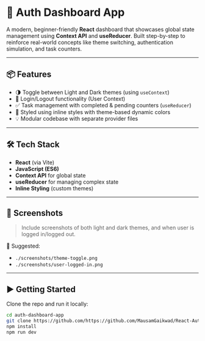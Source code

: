 # 🔐 Auth Dashboard App

A modern, beginner-friendly **React** dashboard that showcases global state management using **Context API** and **useReducer**. Built step-by-step to reinforce real-world concepts like theme switching, authentication simulation, and task counters.

---

## 📦 Features

- 🌗 Toggle between Light and Dark themes (using `useContext`)
- 👤 Login/Logout functionality (User Context)
- ✅ Task management with completed & pending counters (`useReducer`)
- 🎨 Styled using inline styles with theme-based dynamic colors
- 💡 Modular codebase with separate provider files

---

## 🛠️ Tech Stack

- **React** (via Vite)
- **JavaScript (ES6)**
- **Context API** for global state
- **useReducer** for managing complex state
- **Inline Styling** (custom themes)

---

## 📸 Screenshots

> Include screenshots of both light and dark themes, and when user is logged in/logged out.

📁 Suggested:

- `./screenshots/theme-toggle.png`
- `./screenshots/user-logged-in.png`

---

## ▶️ Getting Started

Clone the repo and run it locally:

```bash
cd auth-dashboard-app
git clone https://github.com/https://github.com/MausamGaikwad/React-Auth-Dashboard-App
npm install
npm run dev
```
